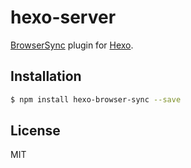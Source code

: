 # hexo-server

[BrowserSync] plugin for [Hexo].

## Installation

``` bash
$ npm install hexo-browser-sync --save
```

## License

MIT

[BrowserSync]: http://www.browsersync.io/
[Hexo]: http://hexo.io/